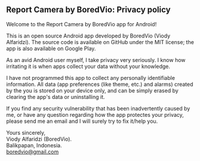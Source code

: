 ## Report Camera by BoredVio: Privacy policy

Welcome to the Report Camera by BoredVio app for Android!

This is an open source Android app developed by BoredVio (Viody Alfaridzi). The source code is available on GitHub under the MIT license; the app is also available on Google Play.

As an avid Android user myself, I take privacy very seriously.
I know how irritating it is when apps collect your data without your knowledge.

I have not programmed this app to collect any personally identifiable information. All data (app preferences (like theme, etc.) and alarms) created by the you is stored on your device only, and can be simply erased by clearing the app's data or uninstalling it.

If you find any security vulnerability that has been inadvertently caused by me, or have any question regarding how the app protectes your privacy, please send me an email and I will surely try to fix it/help you.

Yours sincerely,  
Viody Alfaridzi (BoredVio).  
Balikpapan, Indonesia.  
boredvio@gmail.com